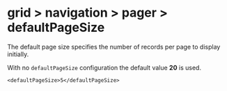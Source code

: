 # grid > navigation > pager > defaultPageSize

The default page size specifies the number of records per page to display initially.


With no `defaultPageSize` configuration the default value **20** is used.


```markup
<defaultPageSize>5</defaultPageSize>
```


